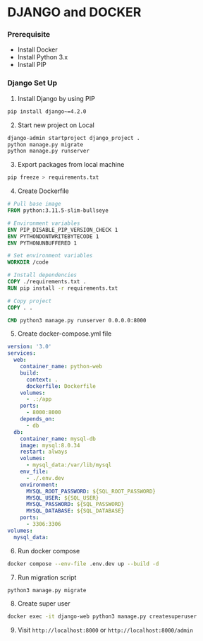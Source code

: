 # DJANGO and DOCKER

### Prerequisite
- Install Docker
- Install Python 3.x
- Install PIP

### Django Set Up
1. Install Django by using PIP
```sh
pip install django~=4.2.0
```

2. Start new project on Local
```sh
django-admin startproject django_project .
python manage.py migrate
python manage.py runserver
```

3. Export packages from local machine
```sh
pip freeze > requirements.txt
```

4. Create Dockerfile
```Dockerfile
# Pull base image
FROM python:3.11.5-slim-bullseye

# Environment variables
ENV PIP_DISABLE_PIP_VERSION_CHECK 1 
ENV PYTHONDONTWRITEBYTECODE 1 
ENV PYTHONUNBUFFERED 1

# Set environment variables
WORKDIR /code

# Install dependencies
COPY ./requirements.txt .
RUN pip install -r requirements.txt

# Copy project
COPY . .

CMD python3 manage.py runserver 0.0.0.0:8000
```

5. Create docker-compose.yml file
```yml
version: '3.0'
services:
  web:
    container_name: python-web
    build:
      context: .
      dockerfile: Dockerfile
    volumes:
      - .:/app
    ports:
      - 8000:8000
    depends_on:
      - db
  db: 
    container_name: mysql-db
    image: mysql:8.0.34
    restart: always
    volumes:
      - mysql_data:/var/lib/mysql
    env_file:
      - ./.env.dev
    environment:
      MYSQL_ROOT_PASSWORD: ${SQL_ROOT_PASSWORD}
      MYSQL_USER: ${SQL_USER}
      MYSQL_PASSWORD: ${SQL_PASSWORD}
      MYSQL_DATABASE: ${SQL_DATABASE}
    ports:
      - 3306:3306
volumes:
  mysql_data:

```
6. Run docker compose
```sh
docker compose --env-file .env.dev up --build -d
```

7. Run migration script
```sh
python3 manage.py migrate
```

8. Create super user
```sh
docker exec -it django-web python3 manage.py createsuperuser
```

9. Visit `http://localhost:8000` or `http://localhost:8000/admin`